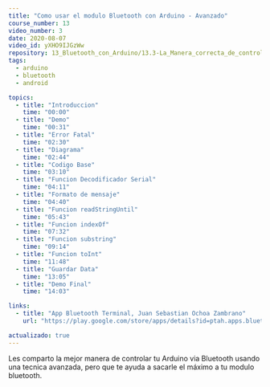 ```yaml
---
title: "Como usar el modulo Bluetooth con Arduino - Avanzado"
course_number: 13
video_number: 3
date: 2020-08-07
video_id: yXHO9IJGzWw
repository: 13_Bluetooth_con_Arduino/13.3-La_Manera_correcta_de_controlar_arduino_por_bluetooth
tags:
  - arduino
  - bluetooth
  - android

topics:
  - title: "Introduccion"
    time: "00:00"
  - title: "Demo"
    time: "00:31"
  - title: "Error Fatal"
    time: "02:30"
  - title: "Diagrama"
    time: "02:44"
  - title: "Codigo Base"
    time: "03:10"
  - title: "Funcion Decodificador Serial"
    time: "04:11"
  - title: "Formato de mensaje"
    time: "04:40"
  - title: "Funcion readStringUntil"
    time: "05:43"
  - title: "Funcion indexOf"
    time: "07:32"
  - title: "Funcion substring"
    time: "09:14"
  - title: "Funcion toInt"
    time: "11:48"
  - title: "Guardar Data"
    time: "13:05"
  - title: "Demo Final"
    time: "14:03"

links:
  - title: "App Bluetooth Terminal, Juan Sebastian Ochoa Zambrano"
    url: "https://play.google.com/store/apps/details?id=ptah.apps.bluetoothterminal"

actualizado: true
---
```


Les comparto la mejor manera de controlar tu Arduino via Bluetooth usando una tecnica avanzada, pero que te ayuda a sacarle el máximo a tu modulo bluetooth.
